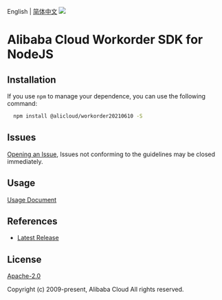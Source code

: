 English | [简体中文](README-CN.md)
![](https://aliyunsdk-pages.alicdn.com/icons/AlibabaCloud.svg)

# Alibaba Cloud Workorder SDK for NodeJS

## Installation
If you use `npm` to manage your dependence, you can use the following command:

```sh
  npm install @alicloud/workorder20210610 -S
```

## Issues
[Opening an Issue](https://github.com/aliyun/alibabacloud-typescript-sdk/issues/new), Issues not conforming to the guidelines may be closed immediately.

## Usage
[Usage Document](https://github.com/aliyun/alibabacloud-typescript-sdk/blob/master/docs/Usage-EN.md#quick-examples)

## References
* [Latest Release](https://github.com/aliyun/alibabacloud-typescript-sdk/)

## License
[Apache-2.0](http://www.apache.org/licenses/LICENSE-2.0)

Copyright (c) 2009-present, Alibaba Cloud All rights reserved.

